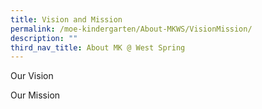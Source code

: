 ```yaml
---
title: Vision and Mission
permalink: /moe-kindergarten/About-MKWS/VisionMission/
description: ""
third_nav_title: About MK @ West Spring
---
```

Our Vision

Our Mission